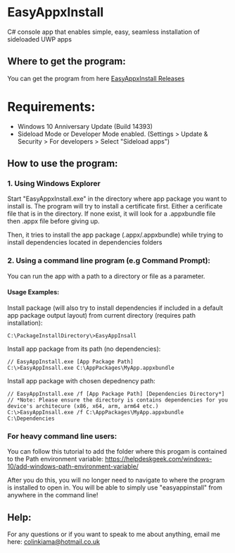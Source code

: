 # EasyAppxInstall
C# console app that enables simple, easy, seamless installation of sideloaded UWP apps 

## Where to get the program:
You can get the program from here [EasyAppxInstall Releases](https://github.com/colinkiama/EasyAppxInstall/releases)

# Requirements:
- Windows 10 Anniversary Update (Build 14393)
- Sideload Mode or Developer Mode enabled. (Settings > Update & Security > For developers > Select "Sideload apps")

## How to use the program:
### 1. Using Windows Explorer
Start "EasyAppxInstall.exe" in the directory where app package you want to install is.
The program will try to install a certificate first. Either a cerificate file that is in the directory. If none exist, it will look for a .appxbundle file then .appx file before giving up.

Then, it tries to install the app package (.appx/.appxbundle) while trying to install dependencies located in dependencies folders

### 2. Using a command line program (e.g Command Prompt):
You can run the app with a path to a directory or file as a parameter.

#### Usage Examples: 

Install package (will also try to install dependencies if included in a default app package output layout) from current directory (requires path installation):
```
C:\PackageInstallDirectory\>EasyAppInsall
```

Install app package from its path (no dependencies):
```
// EasyAppInstall.exe [App Package Path]
C:\>EasyAppInsall.exe C:\AppPackages\MyApp.appxbundle
```

Install app package with chosen depednency path:
```
// EasyAppInstall.exe /f [App Package Path] [Dependencies Directory*]
// *Note: Please ensure the directory is contains dependencies for you device's architecure (x86, x64, arm, arm64 etc.)
C:\>EasyAppInsall.exe /f C:\AppPackages\MyApp.appxbundle C:\Dependencies
```



### For heavy command line users:
You can follow this tutorial to add the folder where this progam is contained to the Path environment variable: https://helpdeskgeek.com/windows-10/add-windows-path-environment-variable/

After you do this, you will no longer need to navigate to where the program is installed to open in. You will be able to simply use "easyappinstall" from anywhere in the command line!

## Help:
For any questions or if you want to speak to me about anything, email me here: colinkiama@hotmail.co.uk
